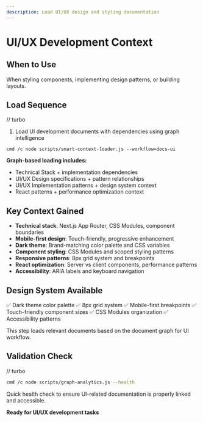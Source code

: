 ```yaml
---
description: Load UI/UX design and styling documentation
---
```


# UI/UX Development Context

## When to Use
When styling components, implementing design patterns, or building layouts.

## Load Sequence

// turbo
1. Load UI development documents with dependencies using graph intelligence
```
cmd /c node scripts/smart-context-loader.js --workflow=docs-ui
```

**Graph-based loading includes:**
- Technical Stack + implementation dependencies
- UI/UX Design specifications + pattern relationships
- UI/UX Implementation patterns + design system context
- React patterns + performance optimization context

## Key Context Gained
- **Technical stack**: Next.js App Router, CSS Modules, component boundaries
- **Mobile-first design**: Touch-friendly, progressive enhancement
- **Dark theme**: Brand-matching color palette and CSS variables
- **Component styling**: CSS Modules and scoped styling patterns
- **Responsive patterns**: 8px grid system and breakpoints
- **React optimization**: Server vs client components, performance patterns
- **Accessibility**: ARIA labels and keyboard navigation

## Design System Available
✅ Dark theme color palette
✅ 8px grid system
✅ Mobile-first breakpoints
✅ Touch-friendly component sizes
✅ CSS Modules organization
✅ Accessibility patterns

This step loads relevant documents based on the document graph for UI workflow.

## Validation Check

// turbo
```bash
cmd /c node scripts/graph-analytics.js --health
```

Quick health check to ensure UI-related documentation is properly linked and accessible.

**Ready for UI/UX development tasks**
